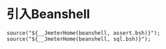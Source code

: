 # 引入Beanshell
```
source("${__JmeterHome(beanshell, assert.bsh)}");
source("${__JmeterHome(beanshell, sql.bsh)}");
```

